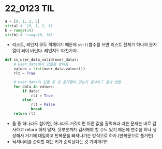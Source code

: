 # 22_0123 TIL

```python
a = [0, 1, 2, 3]
str(a) # '[0, 1, 2, 3]'
b = range(10)
str(b) # 'range(0, 10)'
```

- 리스트, 레인지 모두 객체이기 때문에 `str()`함수를 쓰면 리스트 전체가 하나의 문자열이 되어 버린다. 레인지도 마찬가지.

``` python
def is_user_data_valid(user_data):
    # user_data에서 값들을 받아옴
    values = list(user_data.values())
    rlt = True

    # user_data의 값들 중 빈 문자열이 있는지 검사하고 결과 반환
    for data in values:
        if data:
            rlt = True
        else:
            rlt = False
            break
    return rlt
```



- 둘 중 하나라도 참이면, 하나라도 거짓이면 어떤 값을 출력해라 라는 문제는 바로 검사하고 return 하지 말자. 뒷부분까지 검사해야 할 수도 있기 때문에 변수를 하나 생성해서 거기에 대입하고 반복문을 빠져나가는 방식으로 하자.(반복문으로 풀거면)
- 딕셔너리를 순회할 때는 키가 순회된다는 것 기억하기!!